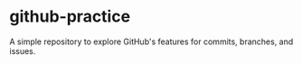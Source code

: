 # github-practice
A simple repository to explore GitHub's features for commits, branches, and issues.
